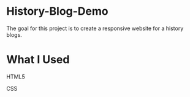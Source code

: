 # History-Blog-Demo


The goal for this project is to create a responsive website for a history blogs.

# What I Used

HTML5

CSS
